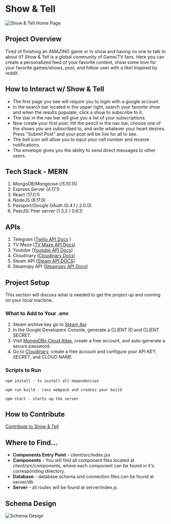 # Show & Tell

![Show & Tell Home Page](homePage.png)

## Project Overview

Tired of finishing an AMAZING game or tv show and having no one to talk to about it? Show & Tell is a global community of Game/TV fans. Here you can create a personalized feed of your favorite content, show some love for your favorite games/shows, post, and follow user
with a like! Inspired by reddit.


## How to Interact w/ Show & Tell

- The first page you see will require you to login with a google account.
- In the search bar located in the upper right, search your favorite show and when the results populate, click a show to subscribe to it.
- The star in the nav bar will give you a list of your subscriptions.
- Now create your first post. Hit the pencil in the nav bar, choose one of the shows you are subscribed to, and write whatever your heart desires. Press "Submit Post" and your post will be live for all to see.
- The bell icon will allow you to input your cell number and receive notifications.
- The envelope gives you the ability to send direct messages to other users.

## Tech Stack - MERN

1. MongoDB/Mongoose (/5.10.15)
2. Express Server (4.17.1)
3. React (17.0.1)
4. NodeJS (8.17.0)
5. Passport/Google OAuth (0.4.1 / 2.0.0)
6. PeerJS/ Peer server (1.3.2 / 0.6.1)

## APIs

1. Telegram ([Twilio API Docs](https://core.telegram.org/#getting-started) )
2. TV Maze ([TV Maze API Docs](https://www.tvmaze.com/api))
3. Youtube ([Youtube API Docs](https://developers.google.com/youtube/v3))
4. Cloudinary ([Cloudinary Docs](https://cloudinary.com/documentation/image_video_and_file_upload))
5. Steam API ([Steam API DOCS]('''''''''))
6. Steamspy API ([Steamspy API Docs](https://steamspy.com/api.php))

## Project Setup

This section will discuss what is needed to get the project up and running on your local machine.

### What to Add to Your .env

1. Steam archive key go to [Steam Api]() 
2. In the Google Developers Console, generate a CLIENT ID and CLIENT SECRET.
3. Visit [MongoDBs Cloud Atlas](https://www.mongodb.com/cloud/atlas), create a free account, and auto-generate a secure password.
4. Go to [Cloudinary](https://cloudinary.com/), create a free account and configure your API KEY, SECRET, and CLOUD NAME

### Scripts to Run

```
npm install - to install all dependencies
```

```
npm run build - runs webpack and creates your build
```

```
npm start - starts up the server
```

## How to Contribute

[Contribute to Show & Tell](/CONTRIBUTING.md)

## Where to Find...

- **Components Entry Point** - client/src/index.jsx
- **Components** - You will find all component files located at client/src/components, where each component can be found in it's corresponding directory.
- **Database** - database schema and connection files can be found at server/db
- **Server** - all routes will be found at server/index.js

## Schema Design

![Schema Design](Schema.png)
